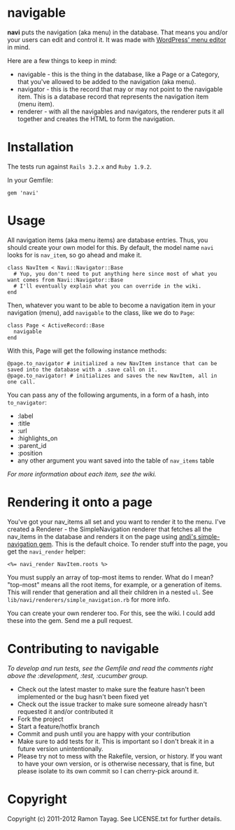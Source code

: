 # navigable

**navi** puts the navigation (aka menu) in the database. That means you and/or your users can edit and control it. It was made with [WordPress' menu editor][wordpress_menu_editor_image] in mind.

Here are a few things to keep in mind:

* navigable - this is the thing in the database, like a Page or a Category, that you've allowed to be added to the navigation (aka menu).
* navigator - this is the record that may or may not point to the navigable item. This is a database record that represents the navigation item (menu item).
* renderer - with all the navigables and navigators, the renderer puts it all together and creates the HTML to form the navigation.

# Installation

The tests run against `Rails 3.2.x` and `Ruby 1.9.2`.

In your Gemfile:

    gem 'navi'

# Usage

All navigation items (aka menu items) are database entries. Thus, you should create your own model for this. By default, the model name `navi` looks for is `nav_item`, so go ahead and make it.

    class NavItem < Navi::Navigator::Base
      # Yup, you don't need to put anything here since most of what you want comes from Navi::Navigator::Base
      # I'll eventually explain what you can override in the wiki.
    end

Then, whatever you want to be able to become a navigation item in your navigation (menu), add `navigable` to the class, like we do to `Page`:

    class Page < ActiveRecord::Base
      navigable
    end

With this, Page will get the following instance methods:

    @page.to_navigator # initialized a new NavItem instance that can be saved into the database with a .save call on it.
    @page.to_navigator! # initializes and saves the new NavItem, all in one call.

You can pass any of the following arguments, in a form of a hash, into `to_navigator`:

* :label
* :title
* :url
* :highlights_on
* :parent_id
* :position
* any other argument you want saved into the table of `nav_items` table

_For more information about each item, see the wiki._

# Rendering it onto a page

You've got your nav_items all set and you want to render it to the menu. I've created a Renderer - the SimpleNavigation renderer that fetches all the nav_items in the database and renders it on the page using [andi's simple-navigation gem][simple_navigation]. This is the default choice. To render stuff into the page, you get the `navi_render` helper:

    <%= navi_render NavItem.roots %>

You must supply an array of top-most items to render. What do I mean? "top-most" means all the root items, for example, or a generation of items. This will render that generation and all their children in a nested `ul`. See `lib/navi/renderers/simple_navigation.rb` for more info.

You can create your own renderer too. For this, see the wiki. I could add these into the gem. Send me a pull request.

# Contributing to navigable

_To develop and run tests, see the Gemfile and read the comments right above the :development, :test, :cucumber group._

* Check out the latest master to make sure the feature hasn't been implemented or the bug hasn't been fixed yet
* Check out the issue tracker to make sure someone already hasn't requested it and/or contributed it
* Fork the project
* Start a feature/hotfix branch
* Commit and push until you are happy with your contribution
* Make sure to add tests for it. This is important so I don't break it in a future version unintentionally.
* Please try not to mess with the Rakefile, version, or history. If you want to have your own version, or is otherwise necessary, that is fine, but please isolate to its own commit so I can cherry-pick around it.

# Copyright

Copyright (c) 2011-2012 Ramon Tayag. See LICENSE.txt for further details.

[wordpress_menu_editor_image]: http://dl.dropbox.com/u/16150176/until%20dec%202013/wp-menu.png
[simple_navigation]: https://github.com/andi/simple-navigation
